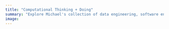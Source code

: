 ```yaml
---
title: "Computational Thinking + Doing"
summary: "Explore Michael's collection of data engineering, software engineering, and quantum computing projects and prototypes."
image:
---
```

